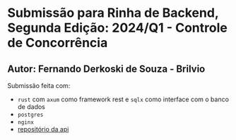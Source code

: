 # Submissão para Rinha de Backend, Segunda Edição: 2024/Q1 - Controle de Concorrência

## Autor: Fernando Derkoski de Souza - Brilvio
Submissão feita com:
- `rust` com `axum` como framework rest e `sqlx` como interface com o banco de dados
- `postgres`
- `nginx`
- [repositório da api](https://github.com/brilvio/rinha-de-backend-2024-q1-rust)